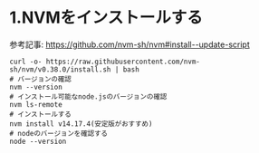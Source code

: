 # 1.NVMをインストールする
参考記事:
https://github.com/nvm-sh/nvm#install--update-script
```
curl -o- https://raw.githubusercontent.com/nvm-sh/nvm/v0.38.0/install.sh | bash
# バージョンの確認
nvm --version
# インストール可能なnode.jsのバージョンの確認
nvm ls-remote
# インストールする
nvm install v14.17.4(安定版がおすすめ)
# nodeのバージョンを確認する
node --version
```

